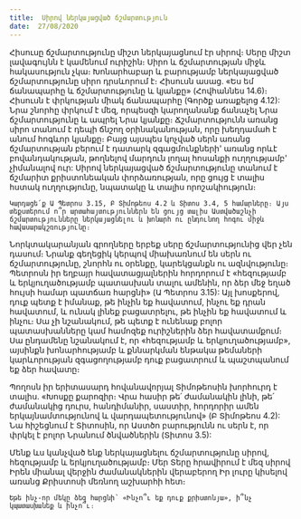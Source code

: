 ```yaml
---
title:  Սիրով ներկայացված ճշմարտություն
date:  27/08/2020
---
```


Հիսուսը ճշմարտությունը միշտ ներկայացնում էր սիրով։ Սերը միշտ լավագույնն է կամենում ուրիշին։ Սիրո և ճշմարտության միջև հակասություն չկա։ Խոնարհաբար և բարությամբ ներկայացված ճշմարտությունը սիրո դրսևորում է։ Հիսուսն ասաց. «Ես եմ ճանապարհը և ճշմարտությունը և կյանքը» (Հովհաննես 14.6)։ Հիսուսն է փրկության միակ ճանապարհը (Գործք առաքելոց 4.12): Նրա շնորհը փրկում է մեզ, որպեսզի կարողանանք ճանաչել Նրա ճշմարտությունը և ապրել Նրա կյանքը։ Ճշմարտությունն առանց սիրո տանում է դեպի ճնշող օրինականության, որը խեղդամահ է անում հոգևոր կյանքը։ Բայց այսպես կոչված սերն առանց ճշմարտության բերում է դատարկ զգացմունքների' առանց որևէ բովանդակության, թողնելով մարդուն լողալ հոսանքի ուղղությամբ' չիմանալով ուր: Սիրով ներկայացված ճշմարտությունը տանում է ճշմարիտ քրիստոնեական փորձառության, որը ցույց է տալիս հստակ ուղղությունը, նպատակը և տալիս որոշակիություն։

`Կարդացե՛ք Ա Պետրոս 3.15, Բ Տիմոթեոս 4.2 և Տիտոս 3.4, 5 համարները։ Այս տեքստերում ո՞ր արտահայտություններն են ցույց տալիս Աստվածաշնչի ճշմարտությունները ներկայացնելու և խոնարհ ու ընդունող հոգու միջև հավասարակշռությունը։`

Նորկտակարանյան գրողները երբեք սերը ճշմարտությունից վեր չեն դասում։ Նրանք գեղեցիկ կերպով միախառնում են սերն ու ճշմարտությունը, շնորհն ու օրենքը, կարեկցանքն ու ազնվությունը։ Պետրոսն իր եղբայր հավատացյալներին հորդորում է «հեզությամբ և երկյուղածությամբ պատասխան տալու ամենին, որ ձեր մեջ եղած հույսի համար պատճառ հարցնի» (Ա Պետրոս 3.15): Այլ խոսքերով, դուք պետք է իմանաք, թե ինչին եք հավատում, ինչու եք դրան հավատում, և ունակ լինեք բացատրելու, թե ինչին եք հավատում և ինչու։ Սա չի նշանակում, թե պետք է ունենաք բոլոր պատասխանները կամ համոզեք ուրիշներին ձեր հավատամքում։ Սա ընդամենը նշանակում է, որ «հեզությամբ և երկյուղածությամբ», այսինքն խոնարհությամբ և քննարկման ենթակա թեմաների կարևորության զգացողությամբ դուք բացատրում և պաշտպանում եք ձեր հավատը։

Պողոսն իր երիտասարդ հովանավորյալ Տիմոթեոսին խորհուրդ է տալիս. «Խոսքը քարոզիր։ Վրա հասիր թե՛ ժամանակին լինի, թե՛ ժամանակից դուրս, հանդիմանիր, սաստիր, հորդորիր ամեն երկայնամտությունով և վարդապետությունով» (Բ Տիմոթեոս 4.2): Նա հիշեցնում է Տիտոսին, որ Աստծո բարությունն ու սերն է, որ փրկել է բոլոր Նրանում ծնվածներին (Տիտոս 3.5):

Մենք ևս կանչված ենք ներկայացնելու ճշմարտությունը սիրով, հեզությամբ և երկյուղածությամբ։ Մեր Տերը հրավիրում է մեզ սիրով Իրեն միանալ վերջին ժամանակներին վերաբերող Իր լուրը կիսելով առանց Քրիստոսի մեռնող աշխարհի հետ։

`Եթե ինչ-որ մեկը ձեզ հարցնի՝ «Ինչո՞ւ եք դուք քրիստոնյա», ի՞նչ կպատասխանեք և ինչո՞ւ։`